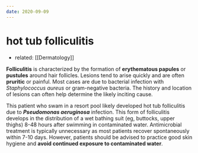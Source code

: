 ```yaml
---
date: 2020-09-09
---
```


# hot tub folliculitis

- related: [[Dermatology]]

**Folliculitis** is characterized by the formation of **erythematous papules** or **pustules** around hair follicles.  Lesions tend to arise quickly and are often **pruritic** or painful.  Most cases are due to bacterial infection with _Staphylococcus aureus_ or gram-negative bacteria.  The history and location of lesions can often help determine the likely inciting cause.

This patient who swam in a resort pool likely developed hot tub folliculitis due to _**Pseudomonas aeruginosa**_ infection.  This form of folliculitis develops in the distribution of a wet bathing suit (eg, buttocks, upper thighs) 8-48 hours after swimming in contaminated water.  Antimicrobial treatment is typically unnecessary as most patients recover spontaneously within 7-10 days.  However, patients should be advised to practice good skin hygiene and **avoid continued exposure to contaminated water**.
